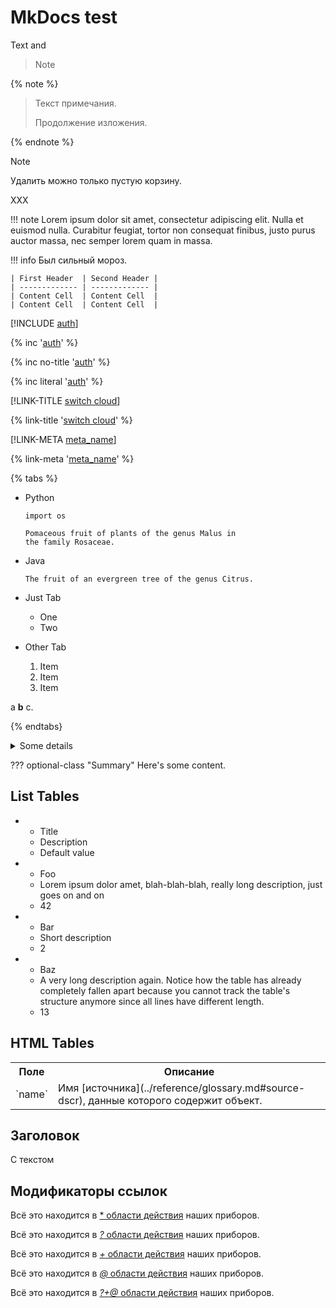 # MkDocs test

Text and
> Note


{% note %}
> Текст примечания.
> 
> Продолжение изложения.

{% endnote %}

> [!NOTE]
>
> Удалить можно только пустую корзину.
>
> XXX

!!! note
    Lorem ipsum dolor sit amet, consectetur adipiscing elit. Nulla et euismod
    nulla. Curabitur feugiat, tortor non consequat finibus, justo purus auctor
    massa, nec semper lorem quam in massa.


!!! info
    Был сильный мороз.
           
    | First Header  | Second Header |
    | ------------- | ------------- |
    | Content Cell  | Content Cell  |
    | Content Cell  | Content Cell  |




[!INCLUDE [auth](../../_includes/authentication.md)]

{% inc '[auth](../../_includes/authentication.md)' %} 

{% inc no-title '[auth](../../_includes/authentication.md)' %}

{% inc literal '[auth](../../_includes/authentication.md)' %}




[!LINK-TITLE [switch cloud](cloud/switch-cloud.md)]

{% link-title '[switch cloud](cloud/switch-cloud.md)' %}

[!LINK-META [meta_name](cloud/switch-cloud.md)]

{% link-meta '[meta_name](cloud/switch-cloud.md)' %}


{% tabs %}

- Python
  ```
  import os

  Pomaceous fruit of plants of the genus Malus in
  the family Rosaceae.
  ```

- Java
  ```
  The fruit of an evergreen tree of the genus Citrus.
  ```

- Just Tab
  - One
  - Two

- Other Tab
  1. Item
  1. Item
  1. Item

a **b** c.

{% endtabs}

<details>
  <summary>Some details</summary>
  <p>More info about the details.</p>
  a **b** c.
</details>


??? optional-class "Summary"
    Here's some content.
    
## List Tables

*   -   Title
    -   Description
    -   Default value
*   -   Foo
    -   Lorem ipsum dolor amet, blah-blah-blah, really long description, just goes on and on
    -   42
*   -   Bar
    -   Short description 
    -   2
*   -   Baz
    -   A very long description again. Notice how the table has already completely fallen apart because you cannot track the table's structure anymore since all lines have different length.
    -   13

## HTML Tables
 <table>
     <tr>
        <th>Поле</th>
        <th>Описание</th>
     </tr>
     <tr>
        <td>`name`</td>
        <td>Имя [источника](../reference/glossary.md#source-dscr), данные которого содержит объект.</td>
     </tr>
 </table>
 
 ## Заголовок
 
 С текстом

## Модификаторы ссылок

Всё это находится в [* области действия](../gen-ref/concepts/geo-scope.md) наших приборов.

Всё это находится в [*?* области действия](../gen-ref/concepts/geo-scope.md) наших приборов.

Всё это находится в [*+* области действия](../gen-ref/concepts/geo-scope.md) наших приборов.

Всё это находится в [*@* области действия](../gen-ref/concepts/geo-scope.md) наших приборов.

Всё это находится в [*?+@* области действия](../gen-ref/concepts/geo-scope.md) наших приборов.
